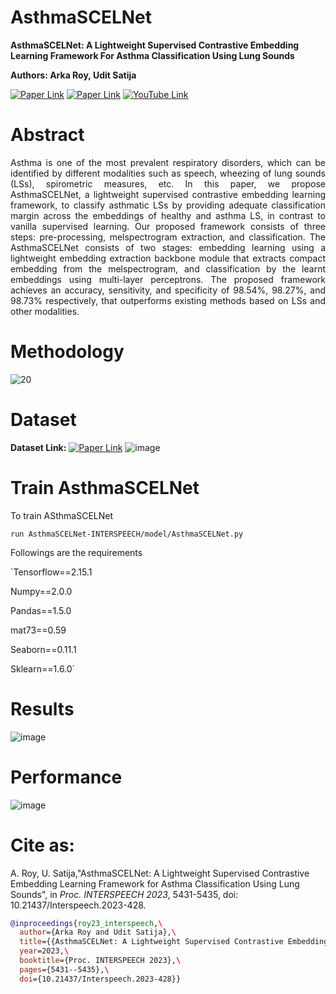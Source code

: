 # AsthmaSCELNet

**AsthmaSCELNet: A Lightweight Supervised Contrastive Embedding Learning Framework For Asthma Classification Using Lung Sounds**

**Authors: Arka Roy, Udit Satija**

[![Paper Link](https://img.shields.io/badge/Paper%20Link-ISCA%20Archive-blue)](https://www.isca-archive.org/interspeech_2023/roy23_interspeech.html#)
[![Paper Link](https://img.shields.io/badge/Paper%20Link-Research%20Gate-green)](https://www.researchgate.net/publication/371043441_AsthmaSCELNet_A_Lightweight_Supervised_Contrastive_Embedding_Learning_Framework_For_Asthma_Classification_Using_Lung_Sounds)
[![YouTube Link](https://img.shields.io/badge/You%20Tube-ISCA%20Archive-red)](https://www.youtube.com/watch?v=RhKNMkBnm5U&t=176s)


# Abstract
<p align="justify">
Asthma is one of the most prevalent respiratory disorders, which can be identified by different modalities such as speech, wheezing of lung sounds (LSs), spirometric measures, etc. In this paper, we propose AsthmaSCELNet, a lightweight supervised contrastive embedding learning framework, to classify asthmatic LSs by providing adequate classification margin across the embeddings of healthy and asthma LS, in contrast to vanilla supervised learning. Our proposed framework consists of three steps: pre-processing, melspectrogram extraction, and classification. The AsthmaSCELNet consists of two stages: embedding learning using a lightweight embedding extraction backbone module that extracts compact embedding from the melspectrogram, and classification by the learnt embeddings using multi-layer perceptrons. The proposed framework achieves an accuracy, sensitivity, and specificity of 98.54%, 98.27%, and 98.73% respectively, that outperforms existing methods based on LSs and other modalities.</p>

# Methodology 
![20](https://github.com/user-attachments/assets/f35131c5-553d-4534-a7ff-7ca4651b643b)

# Dataset
**Dataset Link:** 
[![Paper Link](https://img.shields.io/badge/KAUH%20Data-Mendeley%20Data-yellow)](https://data.mendeley.com/datasets/jwyy9np4gv/3)
![image](https://github.com/user-attachments/assets/47f1325e-4459-4278-a0f6-76b548cec49c)

# Train AsthmaSCELNet
To train ASthmaSCELNet 

`run AsthmaSCELNet-INTERSPEECH/model/AsthmaSCELNet.py`

Followings are the requirements

`Tensorflow==2.15.1

Numpy==2.0.0

Pandas==1.5.0

mat73==0.59

Seaborn==0.11.1

Sklearn==1.6.0`

# Results
![image](https://github.com/user-attachments/assets/5266069c-e2d2-4bd4-a080-7abc56cfe5ae)

# Performance 
![image](https://github.com/user-attachments/assets/6aafc958-aee8-42eb-a848-b6b174c6b1b6)


# Cite as:
A. Roy, U. Satija,"AsthmaSCELNet: A Lightweight Supervised Contrastive Embedding Learning Framework for Asthma Classification Using Lung Sounds", in *Proc. INTERSPEECH 2023*, 5431-5435, doi: 10.21437/Interspeech.2023-428.

```bibtex
@inproceedings{roy23_interspeech,\
  author={Arka Roy and Udit Satija},\
  title={{AsthmaSCELNet: A Lightweight Supervised Contrastive Embedding Learning Framework for Asthma Classification Using Lung Sounds}},\
  year=2023,\
  booktitle={Proc. INTERSPEECH 2023},\
  pages={5431--5435},\
  doi={10.21437/Interspeech.2023-428}}



